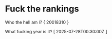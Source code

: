 # Fuck the rankings

Who the hell am I?
{ 20018310 }

What fucking year is it?
[ 2025-07-28T00:30:00Z ]
